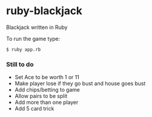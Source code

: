 ruby-blackjack
==============

Blackjack written in Ruby

To run the game type:

    $ ruby app.rb

### Still to do

- Set Ace to be worth 1 or 11
- Make player lose if they go bust and house goes bust
- Add chips/betting to game
- Allow pairs to be split
- Add more than one player
- Add 5 card trick

